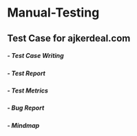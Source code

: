 # Manual-Testing
## Test Case for ajkerdeal.com
##### - Test Case Writing
##### - Test Report
##### - Test Metrics
##### - Bug Report
##### - Mindmap

